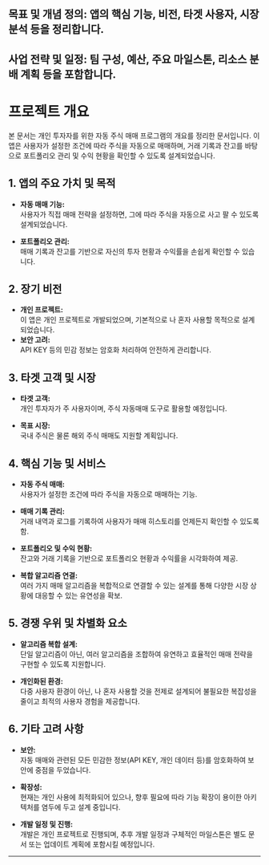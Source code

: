 
## 목표 및 개념 정의: 앱의 핵심 기능, 비전, 타겟 사용자, 시장 분석 등을 정리합니다.
## 사업 전략 및 일정: 팀 구성, 예산, 주요 마일스톤, 리소스 분배 계획 등을 포함합니다.

# 프로젝트 개요

본 문서는 개인 투자자를 위한 자동 주식 매매 프로그램의 개요를 정리한 문서입니다. 
이 앱은 사용자가 설정한 조건에 따라 주식을 자동으로 매매하며, 
거래 기록과 잔고를 바탕으로 포트폴리오 관리 및 수익 현황을 확인할 수 있도록 설계되었습니다.

## 1. 앱의 주요 가치 및 목적

- **자동 매매 기능:**  
  사용자가 직접 매매 전략을 설정하면, 그에 따라 주식을 자동으로 사고 팔 수 있도록 설계되었습니다.

- **포트폴리오 관리:**  
  매매 기록과 잔고를 기반으로 자신의 투자 현황과 수익률을 손쉽게 확인할 수 있습니다.

## 2. 장기 비전

- **개인 프로젝트:**  
  이 앱은 개인 프로젝트로 개발되었으며, 기본적으로 나 혼자 사용할 목적으로 설계되었습니다.  
- **보안 고려:**  
  API KEY 등의 민감 정보는 암호화 처리하여 안전하게 관리합니다.

## 3. 타겟 고객 및 시장

- **타겟 고객:**  
  개인 투자자가 주 사용자이며, 주식 자동매매 도구로 활용할 예정입니다.

- **목표 시장:**  
  국내 주식은 물론 해외 주식 매매도 지원할 계획입니다.

## 4. 핵심 기능 및 서비스

- **자동 주식 매매:**  
  사용자가 설정한 조건에 따라 주식을 자동으로 매매하는 기능.
  
- **매매 기록 관리:**  
  거래 내역과 로그를 기록하여 사용자가 매매 히스토리를 언제든지 확인할 수 있도록 함.
  
- **포트폴리오 및 수익 현황:**  
  잔고와 거래 기록을 기반으로 포트폴리오 현황과 수익률을 시각화하여 제공.
  
- **복합 알고리즘 연결:**  
  여러 가지 매매 알고리즘을 복합적으로 연결할 수 있는 설계를 통해 다양한 시장 상황에 대응할 수 있는 유연성을 확보.

## 5. 경쟁 우위 및 차별화 요소

- **알고리즘 복합 설계:**  
  단일 알고리즘이 아닌, 여러 알고리즘을 조합하여 유연하고 효율적인 매매 전략을 구현할 수 있도록 지원합니다.
  
- **개인화된 환경:**  
  다중 사용자 환경이 아닌, 나 혼자 사용할 것을 전제로 설계되어 불필요한 복잡성을 줄이고 최적의 사용자 경험을 제공합니다.

## 6. 기타 고려 사항

- **보안:**  
  자동 매매와 관련된 모든 민감한 정보(API KEY, 개인 데이터 등)를 암호화하여 보안에 중점을 두었습니다.
  
- **확장성:**  
  현재는 개인 사용에 최적화되어 있으나, 향후 필요에 따라 기능 확장이 용이한 아키텍처를 염두에 두고 설계 중입니다.
  
- **개발 일정 및 진행:**  
  개발은 개인 프로젝트로 진행되며, 추후 개발 일정과 구체적인 마일스톤은 별도 문서 또는 업데이트 계획에 포함시킬 예정입니다.

---